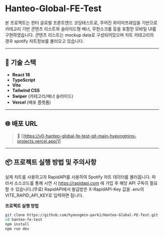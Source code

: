 # Hanteo-Global-FE-Test

본 프로젝트는 한터 글로벌 프론트엔드 코딩테스트로, 주어진 와이어프레임을 기반으로  
카테고리 기반 콘텐츠 리스트와 슬라이드형 배너, 무한스크롤 등을 포함한 모바일 UI를 구현하였습니다.
콘텐츠 리스트는 mockup data로 구성되어있으며 차트 카테고리의 경우 spotify 차트정보를 불러오고 있습니다.

---

## 🔧 기술 스택

- **React 18**
- **TypeScript**
- **Vite**
- **Tailwind CSS**
- **Swiper** (카테고리/배너 슬라이드)
- **Vercel** (배포 플랫폼)

---

## 🌐 배포 URL

> 🔗 [[https://v0-hanteo-global-fe-test-git-main-hyeongmins-projects.vercel.app/]]

---

## 📦 프로젝트 실행 방법 및 주의사항

실제 차트를 사용하고자 RapidAPI를 사용하여 Spotify 차트 데이터를 불러옵니다.
 따라서 소스코드를 통해 시연 시 https://rapidapi.com 에 가입 후 해당 API 구독이 필요할 수 있습니다.(무료)
 RapidAPI에서 발급받은 X-RapidAPI-Key 값을 .env의 VITE_RAPID_API_KEY로 입력하면 됩니다.

 **프로젝트 실행 방법**

```bash
git clone https://github.com/hyeongmin-park1/Hanteo-Global-FE-Test.git
cd hanteo-fe-test
npm install
npm run dev
